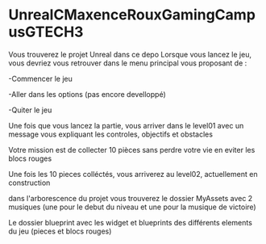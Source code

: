 # UnrealCMaxenceRouxGamingCampusGTECH3

Vous trouverez le projet Unreal dans ce depo
Lorsque vous lancez le jeu, vous devriez vous retrouver dans le menu principal vous proposant de :

-Commencer le jeu

-Aller dans les options (pas encore develloppé)

-Quiter le jeu

Une fois que vous lancez la partie, vous arriver dans le level01 avec un message vous expliquant les controles, objectifs et obstacles

Votre mission est de collecter 10 pièces sans perdre votre vie en eviter les blocs rouges

Une fois les 10 pieces colléctés, vous arriverez au level02, actuellement en construction

dans l'arborescence du projet vous trouverez le dossier MyAssets avec 2 musiques (une pour le debut du niveau et une pour la musique de victoire)

Le dossier blueprint avec les widget et blueprints des différents elements du jeu (pieces et blocs rouges)


